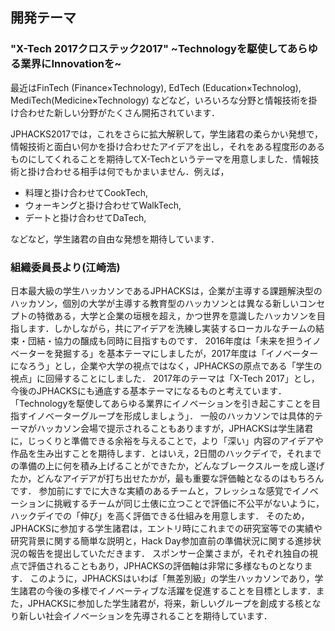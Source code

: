 ## 開発テーマ
### "X-Tech 2017クロステック2017" ~Technologyを駆使してあらゆる業界にInnovationを~

最近はFinTech (Finance×Technology), EdTech (Education×Technolog), MediTech(Medicine×Technology) などなど，いろいろな分野と情報技術を掛け合わせた新しい分野がたくさん開拓されています．

JPHACKS2017では，これをさらに拡大解釈して，学生諸君の柔らかい発想で，情報技術と面白い何かを掛け合わせたアイデアを出し，それをある程度形のあるものにしてくれることを期待してX-Techというテーマを用意しました．情報技術と掛け合わせる相手は何でもかまいません．例えば，

- 料理と掛け合わせてCookTech,
- ウォーキングと掛け合わせてWalkTech,
- デートと掛け合わせてDaTech,

などなど，学生諸君の自由な発想を期待しています．


### 組織委員長より(江崎浩)

日本最大級の学生ハッカソンであるJPHACKSは，企業が主導する課題解決型のハッカソン，個別の大学が主導する教育型のハッカソンとは異なる新しいコンセプトの特徴ある，大学と企業の垣根を超え，かつ世界を意識したハッカソンを目指します．しかしながら，共にアイデアを洗練し実装するローカルなチームの結束・団結・協力の醸成も同時に目指すものです．
2016年度は「未来を担うイノベーターを発掘する」を基本テーマにしましたが，2017年度は「イノベーターになろう」とし，企業や大学の視点ではなく，JPHACKSの原点である「学生の視点」に回帰することにしました． 2017年のテーマは「X-Tech 2017」とし，今後のJPHACKSにも通底する基本テーマになるものと考えています．「Technologyを駆使してあらゆる業界にイノベーションを引き起こすことを目指すイノベーターグループを形成しましょう」．
一般のハッカソンでは具体的テーマがハッカソン会場で提示されることもありますが，JPHACKSは学生諸君に，じっくりと準備できる余裕を与えることで，より「深い」内容のアイデアや作品を生み出すことを期待します．とはいえ，2日間のハックデイで，それまでの準備の上に何を積み上げることができたか，どんなブレークスルーを成し遂げたか，どんなアイデアが打ち出せたかが，最も重要な評価軸となるのはもちろんです．
参加前にすでに大きな実績のあるチームと，フレッシュな感覚でイノベーションに挑戦するチームが同じ土俵に立つことで評価に不公平がないように，ハックデイでの「伸び」を高く評価できる仕組みを用意します．
そのため，JPHACKSに参加する学生諸君は，エントリ時にこれまでの研究室等での実績や研究背景に関する簡単な説明と，Hack Day参加直前の準備状況に関する進捗状況の報告を提出していただきます．
スポンサー企業さまが，それぞれ独自の視点で評価されることもあり，JPHACKSの評価軸は非常に多様なものとなります．
このように，JPHACKSはいわば「無差別級」の学生ハッカソンであり，学生諸君の今後の多様でイノベーティブな活躍を促進することを目標とします．また，JPHACKSに参加した学生諸君が，将来，新しいグループを創成する核となり新しい社会イノベーションを先導されることを期待しています．
